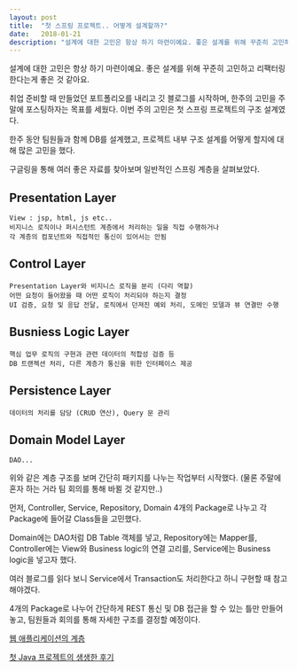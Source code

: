 ```yaml
---
layout: post
title:  "첫 스프링 프로젝트.. 어떻게 설계할까?"
date:   2018-01-21
description: "설계에 대한 고민은 항상 하기 마련이예요. 좋은 설계를 위해 꾸준히 고민하고 리팩터링 한다는게 좋은 것 같아요."
---
```


<p class="intro"><span class="dropcap">설</span>계에 대한 고민은 항상 하기 마련이예요. 좋은 설계를 위해 꾸준히 고민하고 리팩터링 한다는게 좋은 것 같아요.</p>


취업 준비할 때 만들었던 포트폴리오를 내리고 깃 블로그를 시작하며, 한주의 고민을 주말에 포스팅하자는 목표를 세웠다.
이번 주의 고민은 첫 스프링 프로젝트의 구조 설계였다.

한주 동안 팀원들과 함께 DB를 설계했고, 프로젝트 내부 구조 설계를 어떻게 할지에 대해 많은 고민을 했다.

구글링을 통해 여러 좋은 자료를 찾아보며 일반적인 스프링 계층을 살펴보았다.


## Presentation Layer
	View : jsp, html, js etc..
	비지니스 로직이나 퍼시스턴트 계층에서 처리하는 일을 직접 수행하거나
	각 계층의 컴포넌트와 직접적인 통신이 있어서는 안됨

## Control Layer
	Presentation Layer와 비지니스 로직을 분리 (다리 역할)
	어떤 요청이 들어왔을 때 어떤 로직이 처리되야 하는지 결정
	UI 검증, 요청 및 응답 전달, 로직에서 던져진 예외 처리, 도메인 모델과 뷰 연결만 수행

## Busniess Logic Layer
	핵심 업무 로직의 구현과 관련 데이터의 적합성 검증 등
	DB 트랜젝션 처리, 다른 계층가 통신을 위한 인터페이스 제공

## Persistence Layer
	데이터의 처리를 담당 (CRUD 연산), Query 문 관리

## Domain Model Layer
    DAO...

위와 같은 계층 구조를 보며 간단히 패키지를 나누는 작업부터 시작했다.
(물론 주말에 혼자 하는 거라 팀 회의를 통해 바뀔 것 같지만..)

먼저, Controller, Service, Repository, Domain 4개의 Package로 나누고 각 Package에 들어갈 Class들을 고민했다.

Domain에는 DAO처럼 DB Table 객체를 넣고, Repository에는 Mapper를, Controller에는 View와 Business logic의 연결 고리를, Service에는 Business logic을 넣고자 했다.

여러 블로그를 읽다 보니 Service에서 Transaction도 처리한다고 하니 구현할 때 참고해야겠다.

4개의 Package로 나누어 간단하게 REST 통신 및 DB 접근을 할 수 있는 틀만 만들어 놓고, 팀원들과 회의를 통해 자세한 구조를 결정할 예정이다.




[웹 애플리케이션의 계층](http://egloos.zum.com/mt1716/v/9291203)

[첫 Java 프로젝트의 생생한 후기](http://woowabros.github.io/experience/2016/08/02/first_java_project.html)

